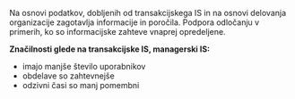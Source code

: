 Na osnovi podatkov, dobljenih od transakcijskega IS in na osnovi delovanja organizacije zagotavlja informacije in poročila.
Podpora odločanju v primerih, ko so informacijske zahteve vnaprej opredeljene.

**Značilnosti glede na transakcijske IS, managerski IS:**
- imajo manjše število uporabnikov
- obdelave so zahtevnejše
- odzivni časi so manj pomembni